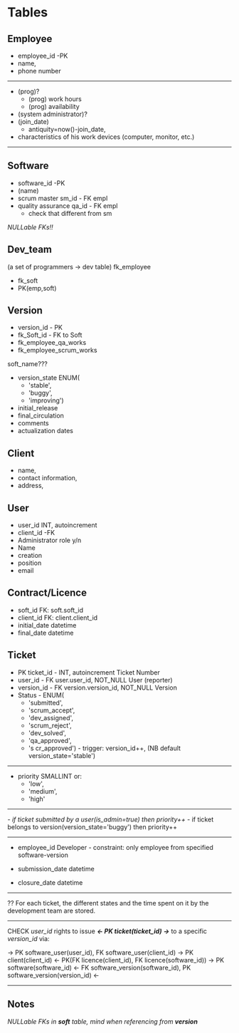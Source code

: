 # Tables

## Employee

* employee_id   -PK
* name,
* phone number

---

* (prog)?
  * (prog) work hours
  * (prog) availability
* (system administrator)?
* (join_date)
  * antiquity=now()-join_date,
* characteristics of his work devices (computer, monitor, etc.)

---

## Software

* software_id        -PK
* (name)
* scrum master sm_id        - FK empl
* quality assurance qa_id   - FK empl
  * check that different from sm

*NULLable FKs!!*

## Dev_team

(a set of programmers -> dev table)
fk_employee

* fk_soft
* PK(emp,soft)

## Version

* version_id    - PK
* fk_Soft_id    - FK to Soft
* fk_employee_qa_works
* fk_employee_scrum_works

soft_name???

* version_state ENUM(
  * 'stable',
  * 'buggy',
  * 'improving')
* initial_release
* final_circulation
* comments
* actualization dates

## Client

* name,
* contact information,
* address,

## User

* user_id        INT, autoincrement
* client_id        -FK
* Administrator role y/n
* Name
* creation
* position
* email

## Contract/Licence

* soft_id            FK: soft.soft_id
* client_id          FK: client.client_id
* initial_date        datetime
* final_date        datetime

## Ticket

* PK ticket_id    - INT, autoincrement        Ticket Number
* user_id    - FK user.user_id, NOT_NULL        User (reporter)
* version_id    - FK version.version_id, NOT_NULL    Version
* Status        - ENUM(
  * 'submitted',
  * 'scrum_accept',
  * 'dev_assigned',
  * 'scrum_reject',
  * 'dev_solved',
  * 'qa_approved',
  * 's cr_approved')
\- trigger: version_id++, (NB default version_state='stable')

---

* priority        SMALLINT or:
  * 'low',
  * 'medium',
  * 'high'

---
_\- if ticket submitted by a user(is_admin=true) then priority++_
\- if ticket belongs to version(version_state='buggy') then priority++

---

* employee_id        Developer
    \- constraint: only employee from specified software-version

* submission_date    datetime
* closure_date        datetime

---

?? For each ticket, the different states and the time spent on it by the development team are stored.

---

CHECK *user_id* rights to issue ***<- PK ticket(ticket_id) ->*** to a specific *version_id* via:

-> PK software_user(user_id), FK software_user(client_id) -> PK client(client_id) <- PK(FK licence(client_id), FK licence(software_id)) -> PK software(software_id) <- FK software_version(software_id), PK software_version(version_id) <-

---

## Notes

*NULLable FKs in **soft** table, mind when referencing from **version***
